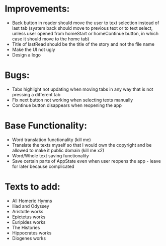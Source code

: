 # Improvements:

* Back button in reader should move the user to text selection instead of last tab (system back should move to previous text or to text select, unless user opened from homeStart or homeContinue button, in which case it should move to the home tab)
* Title of lastRead should be the title of the story and not the file name
* Make the UI not ugly
* Design a logo


# Bugs:

* Tabs highlight not updating when moving tabs in any way that is not pressing a different tab
* Fix next button not working when selecting texts manually
* Continue button disappears when reopening the app


# Base Functionality:

* Word translation functionality (kill me)
* Translate the texts myself so that I would own the copyright and be allowed to make it public domain (kill me x2)
* Word/Whole text saving functionality
* Save certain parts of AppState even when user reopens the app - leave for later because complicated


# Texts to add:

* All Homeric Hymns
* Iliad and Odyssey
* Aristotle works
* Epictetus works
* Euripides works
* The Histories
* Hippocrates works
* Diogenes works

